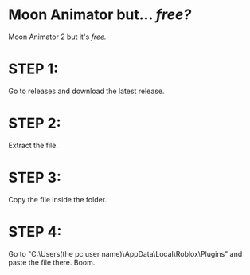 # Moon Animator but... *free?*
Moon Animator 2 but it's *free.*
# STEP 1:
Go to releases and download the latest release.
# STEP 2:
Extract the file.
# STEP 3:
Copy the file inside the folder.
# STEP 4:
Go to "C:\Users\(the pc user name)\AppData\Local\Roblox\Plugins" and paste the file there.
Boom.

